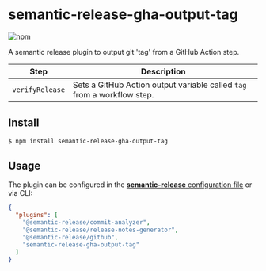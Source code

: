 # semantic-release-gha-output-tag
[![npm](https://img.shields.io/npm/v/semantic-release-gha-output-tag.svg)](https://www.npmjs.com/package/semantic-release-gha-output-tag)

A semantic release plugin to output git 'tag' from a GitHub Action step.

| Step               | Description                                                                                  |
| ------------------ | -------------------------------------------------------------------------------------------- |
| `verifyRelease`    | Sets a GitHub Action output variable called `tag` from a workflow step.                      |

## Install

```bash
$ npm install semantic-release-gha-output-tag
```

## Usage

The plugin can be configured in the [**semantic-release** configuration file](https://github.com/semantic-release/semantic-release/blob/master/docs/usage/configuration.md#configuration) or via CLI:

```json
{
  "plugins": [
    "@semantic-release/commit-analyzer",
    "@semantic-release/release-notes-generator",
    "@semantic-release/github",
    "semantic-release-gha-output-tag"
  ]
}
```
